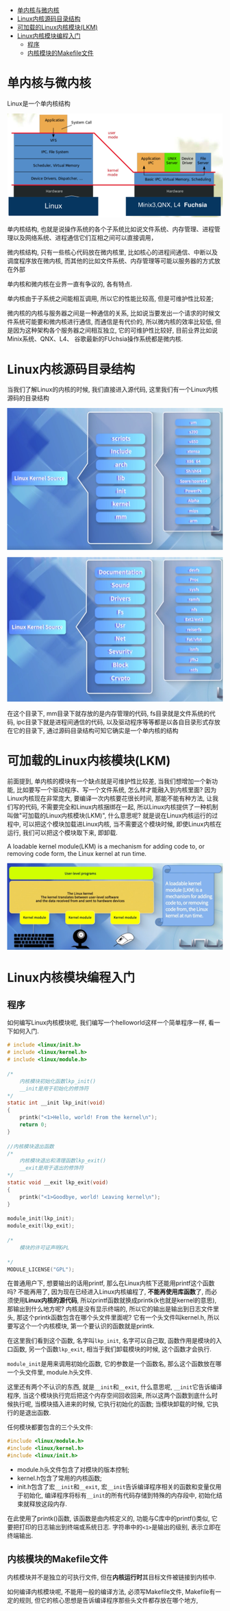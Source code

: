 
<!-- @import "[TOC]" {cmd="toc" depthFrom=1 depthTo=6 orderedList=false} -->

<!-- code_chunk_output -->

- [单内核与微内核](#单内核与微内核)
- [Linux内核源码目录结构](#linux内核源码目录结构)
- [可加载的Linux内核模块(LKM)](#可加载的linux内核模块lkm)
- [Linux内核模块编程入门](#linux内核模块编程入门)
  - [程序](#程序)
  - [内核模块的Makefile文件](#内核模块的makefile文件)

<!-- /code_chunk_output -->

# 单内核与微内核

Linux是一个单内核结构

![2019-09-15-10-55-39.png](./images/2019-09-15-10-55-39.png)

单内核结构, 也就是说操作系统的各个子系统比如说文件系统、内存管理、进程管理以及网络系统、进程通信它们互相之间可以直接调用， 

微内核结构, 只有一些核心代码放在微内核里, 比如核心的进程间通信、中断以及调度程序放在微内核, 而其他的比如文件系统、内存管理等可能以服务器的方式放在外部

单内核和微内核在业界一直有争议的, 各有特点. 

单内核由于子系统之间能相互调用, 所以它的性能比较高, 但是可维护性比较差; 

微内核的内核与服务器之间是一种通信的关系, 比如说当要发出一个请求的时候文件系统可能要和微内核进行通信, 而通信是有代价的, 所以微内核的效率比较低, 但是因为这种架构各个服务器之间相互独立, 它的可维护性比较好, 目前业界比如说Minix系统、QNX、L4、 谷歌最新的FUchsia操作系统都是微内核.

# Linux内核源码目录结构

当我们了解Linux的内核的时候, 我们直接进入源代码, 这里我们有一个Linux内核源码的目录结构

![2019-09-15-00-08-19.png](./images/2019-09-15-00-08-19.png)

![2019-09-15-00-10-54.png](./images/2019-09-15-00-10-54.png)

在这个目录下, mm目录下就存放的是内存管理的代码, fs目录就是文件系统的代码, ipc目录下就是进程间通信的代码, 以及驱动程序等等都是以各自目录形式存放在它的目录下, 通过源码目录结构可知它确实是一个单内核的结构

# 可加载的Linux内核模块(LKM)

前面提到, 单内核的模块有一个缺点就是可维护性比较差, 当我们想增加一个新功能, 比如要写一个驱动程序、写一个文件系统, 怎么样才能融入到内核里面? 因为Linux内核现在非常庞大, 要编译一次内核要花很长时间, 那能不能有种方法, 让我们写的代码, 不需要完全和Linux内核捆绑在一起, 所以Linux内核提供了一种机制叫做"可加载的Linux内核模块(LKM)", 什么意思呢? 就是说在Linux内核运行的过程中, 可以把这个模块加载进Linux内核, 当不需要这个模块时候, 即使Linux内核在运行, 我们可以把这个模块取下来, 即卸载. 

A loadable kernel module(LKM) is a mechanism for adding code to, or removing code form, the Linux kernel at run time.

![2019-09-15-10-27-44.png](./images/2019-09-15-10-27-44.png)

# Linux内核模块编程入门

## 程序

如何编写Linux内核模块呢, 我们编写一个helloworld这样一个简单程序一样, 看一下如何入门.

```c
# include <linux/init.h>
# include <linux/kernel.h>
# include <linux/module.h>

/* 
    内核模块初始化函数lkp_init()
    __init是用于初始化的修饰符
*/
static int __init lkp_init(void)
{
	printk("<1>Hello, world! From the kernel\n");
	return 0;
}

//内核模块退出函数
/* 
    内核模块退出和清理函数lkp_exit()
    __exit是用于退出的修饰符
*/
static void __exit lkp_exit(void)
{
	printk("<1>Goodbye, world! Leaving kernel\n");
}

module_init(lkp_init);
module_exit(lkp_exit);

/* 
    模块的许可证声明GPL

*/
MODULE_LICENSE("GPL");
```

在普通用户下, 想要输出的话用printf, 那么在Linux内核下还能用printf这个函数吗? 不能再用了, 因为现在已经进入Linux内核编程了, **不能再使用库函数**了, 而必须使用**Linux内核的源代码**, 所以printf函数就换成printk(k也就是kernel的意思), 那输出到什么地方呢? 内核是没有显示终端的, 所以它的输出是输出到日志文件里头, 那这个printk函数包含在哪个头文件里面呢? 它有一个头文件叫kernel.h, 所以要写这个一个内核模块, 第一个要认识的函数就是printk.

在这里我们看到这个函数, 名字叫`lkp_init`, 名字可以自己取, 函数作用是模块的入口函数, 另一个函数`lkp_exit`, 相当于我们卸载模块的时候, 这个函数才会执行. 

`module_init`是用来调用初始化函数, 它的参数是一个函数名, 那么这个函数放在哪一个头文件里, module.h头文件.

这里还有两个不认识的东西, 就是`__init`和`__exit`, 什么意思呢, `__init`它告诉编译程序, 当这个模块执行完后把这个内存空间回收回来, 所以这两个函数到底什么时候执行呢, 当模块插入进来的时候, 它执行初始化的函数; 当模块卸载的时候, 它执行的是退出函数. 

任何模块都要包含的三个头文件:

```c
#include <linux/module.h>
#include <linux/kernel.h>
#include <linux/init.h>
```

* module.h头文件包含了对模块的版本控制;
* kernel.h包含了常用的内核函数;
* init.h包含了宏`__init`和`__exit`, 宏`__init`告诉编译程序相关的函数和变量仅用于初始化, 编译程序将标有`__init`的所有代码存储到特殊的内存段中, 初始化结束就释放这段内存.

在此使用了printk()函数, 该函数是由内核定义的, 功能与C库中的printf()类似, 它要把打印的日志输出到终端或系统日志. 字符串中的`<1>`是输出的级别, 表示立即在终端输出.

## 内核模块的Makefile文件

内核模块并不是独立的可执行文件, 但在**内核运行时**其目标文件被链接到内核中. 

如何编译内核模块呢, 不能用一般的编译方法, 必须写Makefile文件, Makefile有一定的规则, 但它的核心思想是告诉编译程序那些头文件都存放在哪个地方, 